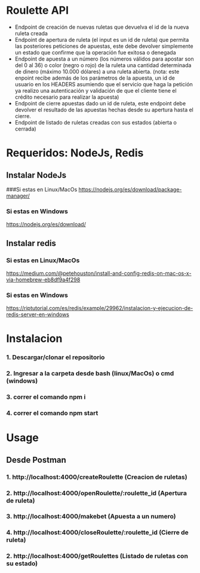 # Roulette API

* Endpoint de creación de nuevas ruletas que devuelva el id de la nueva ruleta creada
* Endpoint de apertura de ruleta (el input es un id de ruleta) que permita las
  posteriores peticiones de apuestas, este debe devolver simplemente un estado que
  confirme que la operación fue exitosa o denegada
* Endpoint de apuesta a un número (los números válidos para apostar son del 0 al 36)
  o color (negro o rojo) de la ruleta una cantidad determinada de dinero (máximo
  10.000 dólares) a una ruleta abierta.
  (nota: este enpoint recibe además de los parámetros de la apuesta, un id de usuario
  en los HEADERS asumiendo que el servicio que haga la petición ya realizo una
  autenticación y validación de que el cliente tiene el crédito necesario para realizar la
  apuesta)
* Endpoint de cierre apuestas dado un id de ruleta, este endpoint debe devolver el
 resultado de las apuestas hechas desde su apertura hasta el cierre.
* Endpoint de listado de ruletas creadas con sus estados (abierta o cerrada)

# Requeridos: NodeJs, Redis
## Instalar NodeJs
###Si estas en Linux/MacOs
https://nodejs.org/es/download/package-manager/
### Si estas en Windows 
https://nodejs.org/es/download/
## Instalar redis
### Si estas en Linux/MacOs
https://medium.com/@petehouston/install-and-config-redis-on-mac-os-x-via-homebrew-eb8df9a4f298
### Si estas en Windows 
https://riptutorial.com/es/redis/example/29962/instalacion-y-ejecucion-de-redis-server-en-windows

# Instalacion
### 1. Descargar/clonar el repositorio
### 2. Ingresar a la carpeta desde bash (linux/MacOs) o cmd (windows)
### 3. correr el comando npm i
### 4. correr el comando npm start

# Usage
## Desde Postman
### 1. http://localhost:4000/createRoulette (Creacion de ruletas)
### 2. http://localhost:4000/openRoulette/:roulette_id (Apertura de ruleta)
### 3. http://localhost:4000/makebet (Apuesta a un numero)
### 4. http://localhost:4000/closeRoulette/:roulette_id (Cierre de ruleta)
### 2. http://localhost:4000/getRoulettes (Listado de ruletas con su estado)